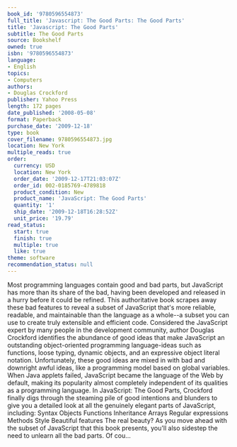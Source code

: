 ```yaml
---
book_id: '9780596554873'
full_title: 'Javascript: The Good Parts: The Good Parts'
title: 'Javascript: The Good Parts'
subtitle: The Good Parts
source: Bookshelf
owned: true
isbn: '9780596554873'
language:
- English
topics:
- Computers
authors:
- Douglas Crockford
publisher: Yahoo Press
length: 172 pages
date_published: '2008-05-08'
format: Paperback
purchase_date: '2009-12-18'
type: book
cover_filename: 9780596554873.jpg
location: New York
multiple_reads: true
order:
  currency: USD
  location: New York
  order_date: '2009-12-17T21:03:07Z'
  order_id: 002-0185769-4789818
  product_condition: New
  product_name: 'JavaScript: The Good Parts'
  quantity: '1'
  ship_date: '2009-12-18T16:28:52Z'
  unit_price: '19.79'
read_status:
  start: true
  finish: true
  multiple: true
  like: true
theme: software
recommendation_status: null
---
```

Most programming languages contain good and bad parts, but JavaScript has more than its share of the bad, having been developed and released in a hurry before it could be refined. This authoritative book scrapes away these bad features to reveal a subset of JavaScript that's more reliable, readable, and maintainable than the language as a whole--a subset you can use to create truly extensible and efficient code.
Considered the JavaScript expert by many people in the development community, author Douglas Crockford identifies the abundance of good ideas that make JavaScript an outstanding object-oriented programming language-ideas such as functions, loose typing, dynamic objects, and an expressive object literal notation. Unfortunately, these good ideas are mixed in with bad and downright awful ideas, like a programming model based on global variables.
When Java applets failed, JavaScript became the language of the Web by default, making its popularity almost completely independent of its qualities as a programming language. In JavaScript: The Good Parts, Crockford finally digs through the steaming pile of good intentions and blunders to give you a detailed look at all the genuinely elegant parts of JavaScript, including:
Syntax
Objects
Functions
Inheritance
Arrays
Regular expressions
Methods
Style
Beautiful features
The real beauty? As you move ahead with the subset of JavaScript that this book presents, you'll also sidestep the need to unlearn all the bad parts. Of cou...

